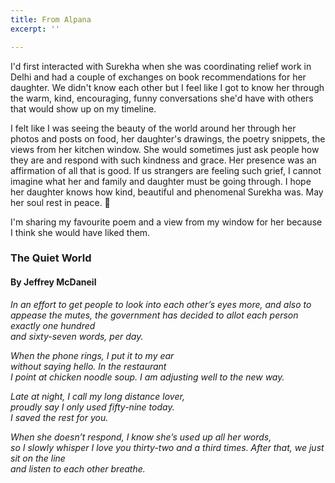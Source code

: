 ```yaml
---
title: From Alpana
excerpt: ''

---
```

I'd first interacted with Surekha when she was coordinating relief work in Delhi and had a couple of exchanges on book recommendations for her daughter. We didn't know each other but I feel like I got to know her through the warm, kind, encouraging, funny conversations she'd have with others that would show up on my timeline.

I felt like I was seeing the beauty of the world around her through her photos and posts on food, her daughter's drawings, the poetry snippets, the views from her kitchen window. She would sometimes just ask people how they are and respond with such kindness and grace. Her presence was an affirmation of all that is good. If us strangers are feeling such grief, I cannot imagine what her and family and daughter must be going through. I hope her daughter knows how kind, beautiful and phenomenal Surekha was. May her soul rest in peace. 🖤


I'm sharing my favourite poem and a view from my window for her because I think she would have liked them. 

### The Quiet World
#### By Jeffrey McDaneil

*In an effort to get people to look
into each other’s eyes more,
and also to appease the mutes,
the government has decided
to allot each person exactly one hundred   
and sixty-seven words, per day.*

*When the phone rings, I put it to my ear   
without saying hello. In the restaurant   
I point at chicken noodle soup.
I am adjusting well to the new way.*

*Late at night, I call my long distance lover,   
proudly say I only used fifty-nine today.   
I saved the rest for you.*

*When she doesn’t respond,
I know she’s used up all her words,   
so I slowly whisper I love you
thirty-two and a third times.
After that, we just sit on the line   
and listen to each other breathe.*